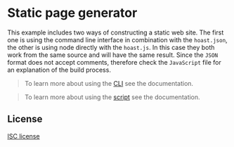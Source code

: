 # Static page generator

This example includes two ways of constructing a static web site. The first one is using the command line interface in combination with the `hoast.json`, the other is using node directly with the `hoast.js`. In this case they both work from the same source and will have the same result. Since the `JSON` format does not accept comments, therefore check the `JavaScript` file for an explanation of the build process.

> To learn more about using the [CLI](https://github.com/hoast/hoast#command-line-interface) see the documentation.

> To learn more about using the [script](https://github.com/hoast/hoast#script) see the documentation.

## License
[ISC license](https://github.com/hoast/hoast/blob/master/LICENSE)
